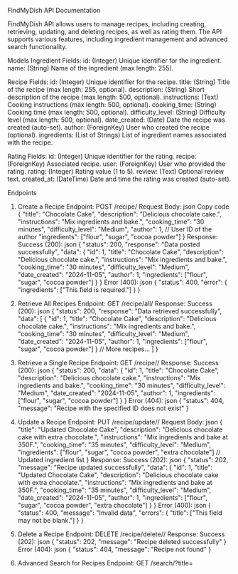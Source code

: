 FindMyDish API Documentation

FindMyDish API allows users to manage recipes, including creating, retrieving, updating, and deleting recipes, as well as rating them. The API supports various features, including ingredient management and advanced search functionality.

Models
Ingredient
Fields:
id: (Integer) Unique identifier for the ingredient.
name: (String) Name of the ingredient (max length: 255).

Recipe
Fields:
id: (Integer) Unique identifier for the recipe.
title: (String) Title of the recipe (max length: 255, optional).
description: (String) Short description of the recipe (max length: 500, optional).
instructions: (Text) Cooking instructions (max length: 500, optional).
cooking_time: (String) Cooking time (max length: 500, optional).
difficulty_level: (String) Difficulty level (max length: 500, optional).
date_created: (Date) Date the recipe was created (auto-set).
author: (ForeignKey) User who created the recipe (optional).
ingredients: (List of Strings) List of ingredient names associated with the recipe.

Rating
Fields:
id: (Integer) Unique identifier for the rating.
recipe: (ForeignKey) Associated recipe.
user: (ForeignKey) User who provided the rating.
rating: (Integer) Rating value (1 to 5).
review: (Text) Optional review text.
created_at: (DateTime) Date and time the rating was created (auto-set).


Endpoints
1. Create a Recipe
Endpoint: POST /recipe/
Request Body:
json
Copy code
{
    "title": "Chocolate Cake",
    "description": "Delicious chocolate cake.",
    "instructions": "Mix ingredients and bake.",
    "cooking_time": "30 minutes",
    "difficulty_level": "Medium",
    "author": 1,  // User ID of the author
    "ingredients": ["flour", "sugar", "cocoa powder"] 
}
Response:
Success (200):
json
{
    "status": 200,
    "response": "Data posted successfully",
    "data": {
        "id": 1,
        "title": "Chocolate Cake",
        "description": "Delicious chocolate cake.",
        "instructions": "Mix ingredients and bake.",
        "cooking_time": "30 minutes",
        "difficulty_level": "Medium",
        "date_created": "2024-11-05",
        "author": 1,
        "ingredients": ["flour", "sugar", "cocoa powder"]
    }
}
Error (400):
json
{
    "status": 400,
    "error": {
        "ingredients": ["This field is required."]
    }
}


2. Retrieve All Recipes
Endpoint: GET /recipe/all/
Response:
Success (200):
json
{
    "status": 200,
    "response": "Data retrieved successfully",
    "data": [
        {
            "id": 1,
            "title": "Chocolate Cake",
            "description": "Delicious chocolate cake.",
            "instructions": "Mix ingredients and bake.",
            "cooking_time": "30 minutes",
            "difficulty_level": "Medium",
            "date_created": "2024-11-05",
            "author": 1,
            "ingredients": ["flour", "sugar", "cocoa powder"]
        }
        // More recipes...
    ]
}


3. Retrieve a Single Recipe
Endpoint: GET /recipe/<id>/
Response:
Success (200):
json
{
    "status": 200,
    "data": {
        "id": 1,
        "title": "Chocolate Cake",
        "description": "Delicious chocolate cake.",
        "instructions": "Mix ingredients and bake.",
        "cooking_time": "30 minutes",
        "difficulty_level": "Medium",
        "date_created": "2024-11-05",
        "author": 1,
        "ingredients": ["flour", "sugar", "cocoa powder"]
    }
}
Error (404):
json
{
    "status": 404,
    "message": "Recipe with the specified ID does not exist"
}


4. Update a Recipe
Endpoint: PUT /recipe/update/<id>/
Request Body:
json
{
    "title": "Updated Chocolate Cake",
    "description": "Delicious chocolate cake with extra chocolate.",
    "instructions": "Mix ingredients and bake at 350F.",
    "cooking_time": "35 minutes",
    "difficulty_level": "Medium",
    "ingredients": ["flour", "sugar", "cocoa powder", "extra chocolate"]  // Updated ingredient list
}
Response:
Success (202):
json
{
    "status": 202,
    "message": "Recipe updated successfully",
    "data": {
        "id": 1,
        "title": "Updated Chocolate Cake",
        "description": "Delicious chocolate cake with extra chocolate.",
        "instructions": "Mix ingredients and bake at 350F.",
        "cooking_time": "35 minutes",
        "difficulty_level": "Medium",
        "date_created": "2024-11-05",
        "author": 1,
        "ingredients": ["flour", "sugar", "cocoa powder", "extra chocolate"]
    }
}
Error (400):
json
{
    "status": 400,
    "message": "Invalid data",
    "errors": {
        "title": ["This field may not be blank."]
    }
}


5. Delete a Recipe
Endpoint: DELETE /recipe/delete/<id>/
Response:
Success (202):
json
{
    "status": 202,
    "message": "Recipe deleted successfully"
}
Error (404):
json
{
    "status": 404,
    "message": "Recipe not found"
}


6. Advanced Search for Recipes
Endpoint: GET /search/?title=<title>
Response:
Success (200):
json
{
    "status": 200,
    "response": "Data retrieved successfully",
    "data": [
        {
            "id": 1,
            "title": "Chocolate Cake",
            "description": "Delicious chocolate cake.",
            "instructions": "Mix ingredients and bake.",
            "cooking_time": "30 minutes",
            "difficulty_level": "Medium",
            "date_created": "2024-11-05",
            "author": 1,
            "ingredients": ["flour", "sugar", "cocoa powder"]
        }
    ]
}


7. List Ratings
Endpoint: GET /ratings/
Response:
Success (200):
json
{
    "status": 200,
    "data": [
        {
            "id": 1,
            "recipe": 1,
            "user": "username",
            "rating": 5,
            "review": "Excellent!",
            "created_at": "2024-11-05T12:34:56Z"
        }
    ]
}


8. Retrieve, Update, or Delete a Rating
Endpoint: GET/PUT/DELETE /ratings/<id>/
Response:
Success (200 for GET):
json
{
    "status": 200,
    "data": {
        "id": 1,
        "recipe": 1,
        "user": "username",
        "rating": 5,
        "review": "Excellent!",
        "created_at": "2024-11-05T12:34:56Z"
    }
}
Error (404):
json
{
    "status": 404,
    "message": "Rating not found"
}


9. Rate a Recipe
Endpoint: POST /recipe/<recipe_id>/ratings/
Request Body:
json
{
    "user": 1,  
    "rating": 5,
    "review": "Best recipe ever!"
}
Response:
Success (201):
json
{
    "status": 201,
    "message": "Rating created successfully"
}
Error (400):
json
{
    "status": 400,
    "error": {
        "rating": ["This field is required."]
    }
}


Error Handling
All responses include a status code and a descriptive message. Common HTTP status codes used include:

200 OK: The request was successful.
201 Created: The resource was created successfully.
202 Accepted: The request has been accepted for processing.
400 Bad Request: The request was invalid.
404 Not Found: The requested resource was not found.


This documentation provides a comprehensive overview of the Recipe API, detailing each endpoint's functionality and expected request/response formats. Users are encouraged to follow the guidelines to ensure smooth integration and usage of the API.